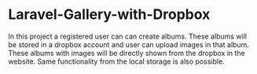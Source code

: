 # Laravel-Gallery-with-Dropbox
In this project a registered user can can create albums. These albums will be stored in a dropbox account and user can upload images in that album. These albums with images will be directly shown from the dropbox in the website. Same functionality from the local storage is also possible.
